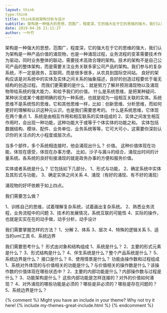 ```yaml
---
layout: think
type:think
title: think系统架构分析与设计
subtitle: 架构是一种强大的思想，范围广，程度深，它的强大在于它的思维的强大，我们认为架构是一种产品价值的涌现物，也是一种涌现过程
date: 2019-04-26 21:11:27
author: 一叶竹
---
```



架构是一种强大的思想，范围广，程度深，它的强大在于它的思维的强大，我们认为架构是一种产品价值的涌现物，也是一种涌现过程，业务流程的变革需要技术作为驱动，同时业务整体的联动，需要技术高效合理的架构。技术的架构不是自己公司产品的整体架构，而是需要关注业务关联多家公司产品的架构。我们参与的复杂系统，不一定是政务，互联网，而是很多很多，从农具到国际空间站。
良好的架构应该是对系统中的实体及实体之间关系的抽象描述，良好的创造过程要优于毫无结构的创造过程。
而我们更需要的是什么：就是努力了解并预测涌现物以及涌现物带给系统的强大能力，和给予我们的价值。
什么是系统思维，是把某种疑问、某种状况或某个难题明确的视为一种系统，也就是视为一组相互关联的实体。系统思维不是系统性的思维，它和其他思维一样，比如：创新思维、分析思维，而如何更好的理解和认识这种元认识，也是我们需要思考的。
什么是系统思维，它体现在两个重点
1、系统是由相互作用和相互联系的实体组成的
2、实体之间发生相互作用时，会出现一种功能，这种功能大于或等于个体实体的功能之和。
实体包括 数据结构、模块、配件、业务单位、业务系统等等，它可大可小，这需要你深刻认识你的关注点的大小程度或层次点。

当多个部件，多个系统相连接时，他会涌现出什么？ 价值。 这种价值体现在功能，体现在感受，体现在办事方便。
比如，沙子与漏斗的结合，涌现出时间的计量系统。各系统的良好衔接涌现的就是政务办事的方便和服务价值。

实体或者系统是什么？
它包括如下几部分，
1、形式与功能，
2、确定系统中实体及其形式与功能，
3、确定实体之间关系
4、涌现（有好的涌现、有不好的涌现）

涌现物的好坏依赖于如上四点。

我们需要怎么做？

1、训练自己的思维，试着理解复杂系统，试着画出复杂系统。
2、熟悉业务流程，业务流程中的问题
3、技术的发展情况，系统互联的可能性
4、实际的操作，也就是实实在在的动手做，动手分析，动手设计

我们需要掌握怎样的方法？
1、分解
2、体系
3、层次
4、特殊的逻辑关系
5、适当的uml工具
6、系统边界

我们需要思考什么？
形式由对象和结构组成
1、系统是什么？
2、主要的形式元素是什么？
3、形式结构是什么？
4、伴生系统是什么？整个产品系统是什么？
5、系统边界是什么？ 接口是什么？
6、使用情景是什么？
功能由操作数和过程组成
1、系统对外体现的与价值相关的功能是什么？与价值相关的操作数是什么？该操作数的价值体现在哪些状态中？
2、主要的内部功能是什么？内部操作数与过程是什么？
3、功能架构是什么？ 这些内部功能是怎样连接的？对外的价值如何涌现？
4、对外涌现的哪些功能是必须的？哪些是非必须的？哪些是存在问题的？
5、系统边界是什么？

{% comment %}
Might you have an include in your theme? Why not try it here!
{% include my-themes-great-include.html %}
{% endcomment %}
